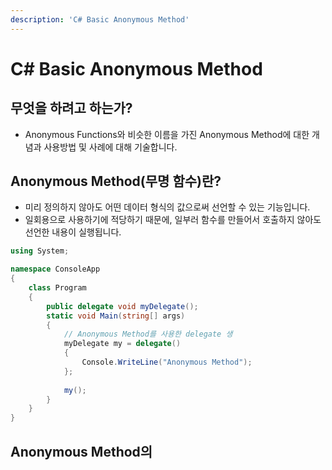 ```yaml
---
description: 'C# Basic Anonymous Method'
---
```


# C\# Basic Anonymous Method

## 무엇을 하려고 하는가?

* Anonymous Functions와 비슷한 이름을 가진 Anonymous Method에 대한 개념과 사용방법 및 사례에 대해 기술합니다.

## Anonymous Method\(무명 함수\)란?

* 미리 정의하지 않아도 어떤 데이터 형식의 값으로써 선언할 수 있는 기능입니다.
* 일회용으로 사용하기에 적당하기 때문에, 일부러 함수를 만들어서 호출하지 않아도 선언한 내용이 실행됩니다.

```csharp
using System;

namespace ConsoleApp
{
    class Program
    {
        public delegate void myDelegate();
        static void Main(string[] args)
        {
            // Anonymous Method를 사용한 delegate 생
            myDelegate my = delegate() 
            {
                Console.WriteLine("Anonymous Method");
            };
            
            my();
        }
    }
}
```

## Anonymous Method의 

